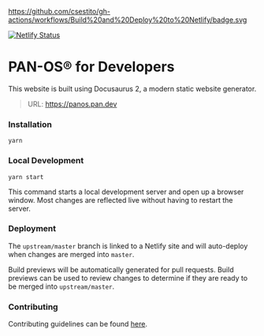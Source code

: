 https://github.com/csestito/gh-actions/workflows/Build%20and%20Deploy%20to%20Netlify/badge.svg

[![Netlify Status](https://api.netlify.com/api/v1/badges/791dfbf1-c6e8-447d-ac4d-220cb8aa7c6f/deploy-status)](https://app.netlify.com/sites/condescending-mcclintock-5c4d6f/deploys)


# PAN-OS® for Developers

This website is built using Docusaurus 2, a modern static website generator.

> URL: https://panos.pan.dev

### Installation

```shell-session
yarn
```

### Local Development

```shell-session
yarn start
```

This command starts a local development server and open up a browser window. Most changes are reflected live without having to restart the server.

### Deployment

The `upstream/master` branch is linked to a Netlify site and will auto-deploy when changes are merged into `master`.

Build previews will be automatically generated for pull requests. Build previews can be used to review changes to determine if they are ready to be merged into `upstream/master`.

### Contributing

Contributing guidelines can be found [here](https://panos.pan.dev/docs/contributing).
